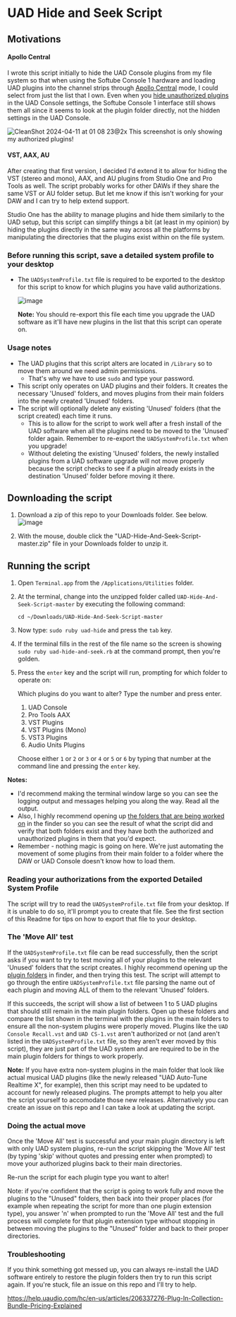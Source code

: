 # UAD Hide and Seek Script

## Motivations

#### Apollo Central

I wrote this script initially to hide the UAD Console plugins from my file system so that when using the Softube Console 1 hardware and loading UAD plugins into the channel strips through [Apollo Central](https://www.softube.com/apollo#/) mode, I could select from just the list that I own. Even when you [hide unauthorized plugins](https://help.uaudio.com/hc/en-us/articles/210897963-Hiding-Plug-Ins-in-Console-2-0) in the UAD Console settings, the Softube Console 1 interface still shows them all since it seems to look at the plugin folder directly, not the hidden settings in the UAD Console.

![CleanShot 2024-04-11 at 01 08 23@2x](https://github.com/jondkinney/UAD-Hide-And-Seek-Script/assets/4521/eda1a105-f8f2-46ad-a5dc-6a590c1a8e86)
This screenshot is only showing my authorized plugins!

#### VST, AAX, AU

After creating that first version, I decided I'd extend it to allow for hiding the VST (stereo and mono), AAX, and AU plugins from Studio One and Pro Tools as well. The script probably works for other DAWs if they share the same VST or AU folder setup. But let me know if this isn't working for your DAW and I can try to help extend support.

Studio One has the ability to manage plugins and hide them similarly to the UAD setup, but this script can simplify things a bit (at least in my opinion) by hiding the plugins directly in the same way across all the platforms by manipulating the directories that the plugins exist within on the file system.

### Before running this script, save a detailed system profile to your desktop

- The `UADSystemProfile.txt` file is required to be exported to the desktop for this script to know for which plugins you have valid authorizations.

  ![image](https://user-images.githubusercontent.com/4521/69005051-c391d680-08e1-11ea-8cf7-d85fa5af8fac.png)

  **Note:** You should re-export this file each time you upgrade the UAD software as it'll have new plugins in the list that this script can operate on.

### Usage notes

- The UAD plugins that this script alters are located in `/Library` so to move them around we need admin permissions.
  - That's why we have to use `sudo` and type your password.
- This script only operates on UAD plugins and their folders. It creates the necessary 'Unused' folders, and moves plugins from their main folders into the newly created 'Unused' folders.
- The script will optionally delete any existing 'Unused' folders (that the script created) each time it runs.
  - This is to allow for the script to work well after a fresh install of the UAD software when all the plugins need to be moved to the 'Unused' folder again. Remember to re-export the `UADSystemProfile.txt` when you upgrade!
  - Without deleting the existing 'Unused' folders, the newly installed plugins from a UAD software upgrade will not move properly because the script checks to see if a plugin already exists in the destination 'Unused' folder before moving it there.

## Downloading the script

1. Download a zip of this repo to your Downloads folder. See below.
   ![image](https://user-images.githubusercontent.com/4521/69011535-06c76600-0931-11ea-8d8b-1df3e5faa342.png)

1. With the mouse, double click the "UAD-Hide-And-Seek-Script-master.zip" file in your Downloads folder to unzip it.

## Running the script

1. Open `Terminal.app` from the `/Applications/Utilities` folder.
1. At the terminal, change into the unzipped folder called `UAD-Hide-And-Seek-Script-master` by executing the following command:

       cd ~/Downloads/UAD-Hide-And-Seek-Script-master

1. Now type: `sudo ruby uad-hide` and press the `tab` key.
1. If the terminal fills in the rest of the file name so the screen is showing `sudo ruby uad-hide-and-seek.rb` at the command prompt, then you're golden.
1. Press the `enter` key and the script will run, prompting for which folder to operate on:

   Which plugins do you want to alter? Type the number and press enter.

   1. UAD Console
   2. Pro Tools AAX
   3. VST Plugins
   4. VST Plugins (Mono)
   5. VST3 Plugins
   6. Audio Units Plugins

   Choose either `1` or `2` or `3` or `4` or `5` or `6` by typing that number at the command line and pressing the `enter` key.

**Notes:**

- I'd recommend making the terminal window large so you can see the logging output and messages helping you along the way. Read all the output.
- Also, I highly recommend opening up [the folders that are being worked on](https://help.uaudio.com/hc/en-us/articles/210216306-Default-Install-Locations-for-UAD-Plug-Ins) in the finder so you can see the result of what the script did and verify that both folders exist and they have both the authorized and unauthorized plugins in them that you'd expect.
- Remember - nothing magic is going on here. We're just automating the movement of some plugins from their main folder to a folder where the DAW or UAD Console doesn't know how to load them.

### Reading your authorizations from the exported Detailed System Profile

The script will try to read the `UADSystemProfile.txt` file from your desktop. If it is unable to do so, it'll prompt you to create that file. See the first section of this Readme for tips on how to export that file to your desktop.

### The 'Move All' test

If the `UADSystemProfile.txt` file can be read successfully, then the script asks if you want to try to test moving all of your plugins to the relevant 'Unused' folders that the script creates. I highly recommend opening up the [plugin folders](https://help.uaudio.com/hc/en-us/articles/210216306-Default-Install-Locations-for-UAD-Plug-Ins) in finder, and then trying this test. The script will attempt to go through the entire `UADSystemProfile.txt` file parsing the name out of each plugin and moving ALL of them to the relevant 'Unused' folders.

If this succeeds, the script will show a list of between 1 to 5 UAD plugins that should still remain in the main plugin folders. Open up these folders and compare the list shown in the terminal with the plugins in the main folders to ensure all the non-system plugins were properly moved. Plugins like the `UAD Console Recall.vst` and `UAD CS-1.vst` aren't authorized or not (and aren't listed in the `UADSystemProfile.txt` file, so they aren't ever moved by this script), they are just part of the UAD system and are required to be in the main plugin folders for things to work properly.

**Note:** If you have extra non-system plugins in the main folder that look like actual musical UAD plugins (like the newly released "UAD Auto-Tune Realtime X", for example), then this script may need to be updated to account for newly released plugins. The prompts attempt to help you alter the script yourself to accomodate those new releases. Alternatively you can create an issue on this repo and I can take a look at updating the script.

### Doing the actual move

Once the 'Move All' test is successful and your main plugin directory is left with only UAD system plugins, re-run the script skipping the 'Move All' test (by typing 'skip' without quotes and pressing enter when prompted) to move your authorized plugins back to their main directories.

Re-run the script for each plugin type you want to alter!

Note: if you're confident that the script is going to work fully and move the plugins to the "Unused" folders, then back into their proper places (for example when repeating the script for more than one plugin extension type), you answer 'n' when prompted to run the 'Move All' test and the full process will complete for that plugin extension type without stopping in between moving the plugins to the "Unused" folder and back to their proper directories.

### Troubleshooting

If you think something got messed up, you can always re-install the UAD software entirely to restore the plugin folders then try to run this script again. If you're stuck, file an issue on this repo and I'll try to help.

<https://help.uaudio.com/hc/en-us/articles/206337276-Plug-In-Collection-Bundle-Pricing-Explained>
